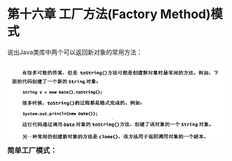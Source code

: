 # 第十六章 工厂方法\(Factory Method\)模式

说出Java类库中两个可以返回新对象的常用方法：

### ![](/assets/image16_1.png)简单工厂模式：

### 



